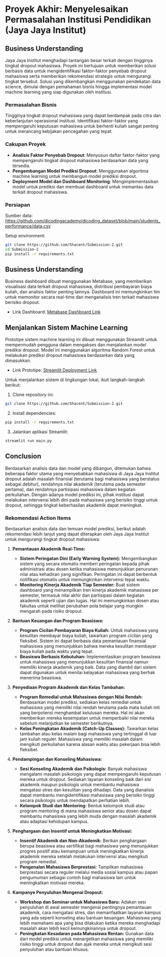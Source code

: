 # Proyek Akhir: Menyelesaikan Permasalahan Institusi Pendidikan (Jaya Jaya Institut)

## Business Understanding
Jaya Jaya Institut menghadapi tantangan besar terkait dengan tingginya tingkat dropout mahasiswa. Proyek ini bertujuan untuk memberikan solusi berbasis data untuk mengidentifikasi faktor-faktor penyebab dropout mahasiswa serta memberikan rekomendasi strategis untuk mengurangi tingkat tersebut. Solusi yang dikembangkan menggunakan pendekatan data science, dimulai dengan pemahaman bisnis hingga implementasi model machine learning yang siap digunakan oleh institusi.

### Permasalahan Bisnis
Tingginya tingkat dropout mahasiswa yang dapat berdampak pada citra dan keberlanjutan operasional institusi. Identifikasi faktor-faktor yang mempengaruhi keputusan mahasiswa untuk berhenti kuliah sangat penting untuk merancang kebijakan pencegahan yang tepat.

### Cakupan Proyek
- **Analisis Faktor Penyebab Dropout**: Menyusun daftar faktor-faktor yang mempengaruhi tingkat dropout mahasiswa berdasarkan data yang tersedia.
- **Pengembangan Model Prediksi Dropout**: Menggunakan algoritma machine learning untuk membangun model prediksi dropout.
- **Deployment Model dan Dashboard Monitoring**: Mengimplementasikan model untuk prediksi dan membuat dashboard untuk memantau data terkait dropout mahasiswa.

### Persiapan
Sumber data: https://github.com/dicodingacademy/dicoding_dataset/blob/main/students_performance/data.csv

Setup environment:
```bash
git clone https://github.com/Shacent/Submission-2.git
cd Submission-2
pip install -r requirements.txt
```

## Business Understanding
Business dashboard dibuat menggunakan Metabase, yang memberikan visualisasi data terkait dropout mahasiswa, distribusi pembayaran biaya kuliah, dan analisis faktor penting lainnya. Dashboard ini memungkinkan tim untuk memonitor secara real-time dan menganalisis tren terkait mahasiswa berisiko dropout.
- Link Dashboard: [Metabase Dashboard Link](http://localhost:3000/public/dashboard/5574170d-01c7-4dae-b6a8-703943eb6070)

## Menjalankan Sistem Machine Learning
Prototipe sistem machine learning ini dibuat menggunakan Streamlit untuk mempermudah pengguna dalam mengakses dan menjalankan model prediksi dropout. Model ini menggunakan algoritma Random Forest untuk melakukan prediksi dropout mahasiswa berdasarkan data yang dimasukkan.

- Link Prototipe: [Streamlit Deployment Link](https://jaya-institute-model-deployment.streamlit.app/)

Untuk menjalankan sistem di lingkungan lokal, ikuti langkah-langkah berikut:
1. Clone repository ini:
```bash
git clone https://github.com/Shacent/Submission-2.git
```

2. Install dependencies:
```bash
pip install -r requirements.txt
```

3. Jalankan aplikasi Streamlit:
```bash
streamlit run main.py
```
## Conclusion
Berdasarkan analisis data dan model yang dibangun, ditemukan bahwa beberapa faktor utama yang menyebabkan mahasiswa di Jaya Jaya Institut dropout adalah masalah finansial (terutama bagi mahasiswa yang berstatus sebagai debitur), rendahnya nilai akademik (terutama pada semester pertama), dan rendahnya partisipasi mahasiswa dalam kegiatan perkuliahan. Dengan adanya model prediksi ini, pihak institusi dapat melakukan intervensi lebih dini pada mahasiswa yang berisiko tinggi untuk dropout, sehingga tingkat keberhasilan akademik dapat meningkat.

### Rekomendasi Action Items
Berdasarkan analisis data dan temuan model prediksi, berikut adalah rekomendasi lebih lanjut yang dapat diterapkan oleh Jaya Jaya Institut untuk mengurangi tingkat dropout mahasiswa:

1. **Pemantauan Akademik Real-Time:**
    - **Sistem Peringatan Dini (Early Warning System):** Mengembangkan sistem yang secara otomatis memberi peringatan kepada pihak administrasi atau dosen ketika mahasiswa menunjukkan penurunan nilai atau kehadiran yang signifikan. Peringatan ini dapat berbentuk notifikasi otomatis untuk memungkinkan intervensi tepat waktu.
    - **Monitoring Kinerja Akademik Tiap Semester:** Buat sistem dashboard yang menampilkan tren kinerja akademik mahasiswa per semester, termasuk nilai akhir dan partisipasi dalam kegiatan akademik seperti ujian dan tugas. Hal ini memungkinkan dosen atau fakultas untuk melihat perubahan pola belajar yang mungkin mengarah pada risiko dropout.

2. **Bantuan Keuangan dan Program Beasiswa:**
    - **Program Cicilan Pembayaran Biaya Kuliah:** Untuk mahasiswa yang kesulitan membayar biaya kuliah, tawarkan program cicilan yang fleksibel. Sistem ini dapat berbasis data pemantauan finansial mahasiswa yang menunjukkan bahwa mereka kesulitan membayar biaya kuliah pada waktu yang tepat.
    - **Beasiswa Berbasis Kebutuhan:** Implementasikan program beasiswa untuk mahasiswa yang menunjukkan kesulitan finansial namun memiliki kinerja akademik yang baik. Data yang diambil dari sistem dapat digunakan untuk menilai kelayakan mahasiswa yang berhak menerima beasiswa.

3. **Penyediaan Program Akademik dan Kelas Tambahan:**
    - **Program Remedial untuk Mahasiswa dengan Nilai Rendah:** Berdasarkan model prediksi, sediakan kelas remedial untuk mahasiswa yang memiliki nilai rendah terutama pada mata kuliah inti yang berpotensi menghambat kelulusan mereka. Hal ini akan memberikan mereka kesempatan untuk memperbaiki nilai mereka sebelum melanjutkan ke semester berikutnya.
    - **Kelas Peningkatan Akademik (Catch-Up Classes):** Tawarkan kelas tambahan atau kelas malam bagi mahasiswa yang tertinggal di luar jam kuliah reguler. Mahasiswa yang memiliki masalah dalam mengikuti perkuliahan karena alasan waktu atau pekerjaan bisa lebih fleksibel.

4. **Pendampingan dan Konseling Mahasiswa:**
    - **Sesi Konseling Akademik dan Psikologis:** Banyak mahasiswa mengalami masalah psikologis yang dapat mempengaruhi keputusan mereka untuk dropout. Sediakan layanan konseling baik dari sisi akademik maupun psikologis untuk membantu mahasiswa mengatasi stres dan kesulitan yang dihadapi. Data yang dianalisis dapat membantu mengidentifikasi mahasiswa yang berisiko tinggi secara psikologis untuk mendapatkan perhatian lebih.
    - **Kelompok Studi dan Mentoring:** Bentuk kelompok studi atau program mentoring di mana mahasiswa senior atau dosen dapat membantu mahasiswa yang lebih muda dengan masalah akademik atau adaptasi kehidupan kampus.

5. **Penghargaan dan Insentif untuk Meningkatkan Motivasi:**
    - **Insentif Akademik dan Non-Akademik:** Berikan penghargaan berupa beasiswa atau sertifikat bagi mahasiswa yang menunjukkan progres positif atau kemampuan untuk meningkatkan kinerja akademik mereka setelah melakukan intervensi atau mengikuti program remedial.
    - **Pengenalan Mahasiswa Berprestasi:** Tampilkan mahasiswa berprestasi secara reguler melalui media sosial kampus atau papan pengumuman sebagai contoh bagi mahasiswa lain untuk meningkatkan motivasi mereka.

6. **Kampanye Penyuluhan Mengenai Dropout:**
    - **Workshop dan Seminar untuk Mahasiswa Baru:** Adakan sesi penyuluhan di awal semester mengenai pentingnya pemantauan akademik, cara mengatasi stres, dan memanfaatkan layanan kampus yang ada seperti konseling atau bantuan keuangan. Mahasiswa yang lebih memahami apa yang bisa dilakukan ketika mereka menghadapi masalah akan lebih kecil kemungkinannya untuk dropout.
    - **Peningkatan Kesadaran pada Mahasiswa Rentan:** Gunakan data dari model prediksi untuk menargetkan mahasiswa yang memiliki risiko tinggi untuk dropout dan ajak mereka untuk mengikuti sesi penyuluhan atau bantuan khusus.

        

    
    


